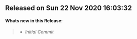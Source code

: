 ## Released on Sun 22 Nov 2020 16:03:32  

#### Whats new in this Release: 

>  * _Initial Commit_



